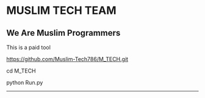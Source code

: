 # MUSLIM TECH TEAM
We Are Muslim Programmers 
---

This is a paid tool


https://github.com/Muslim-Tech786/M_TECH.git

cd M_TECH

python Run.py

---
